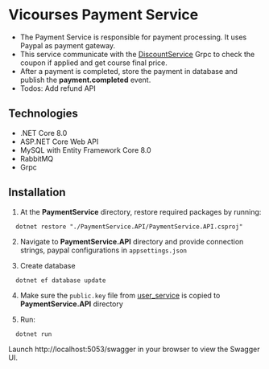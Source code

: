 
# Vicourses Payment Service

- The Payment Service is responsible for payment processing. It uses Paypal as payment gateway.
- This service communicate with the [DiscountService](https://github.com/VuStrong/Vicourses/tree/main/backend/services/DiscountService) Grpc to check the coupon if applied and get course final price.
- After a payment is completed, store the payment in database and publish the **payment.completed** event.
- Todos: Add refund API

## Technologies
- .NET Core 8.0
- ASP.NET Core Web API
- MySQL with Entity Framework Core 8.0
- RabbitMQ
- Grpc

## Installation

1. At the **PaymentService** directory, restore required packages by running:

```shell
  dotnet restore "./PaymentService.API/PaymentService.API.csproj"
```

2. Navigate to **PaymentService.API** directory and provide connection strings, paypal configurations in `appsettings.json`

3. Create database
```shell
  dotnet ef database update
``` 

4. Make sure the `public.key` file from [user_service](https://github.com/VuStrong/Vicourses/tree/main/backend/services/user_service#run-this-service) is copied to **PaymentService.API** directory

5. Run:
```shell
  dotnet run
```

Launch http://localhost:5053/swagger in your browser to view the Swagger UI.